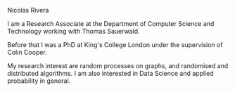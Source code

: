 Nicolas Rivera

I am a Research Associate at the Department of Computer Science and Technology working with Thomas Sauerwald.

Before that I was a PhD at King's College London under the supervision of Colin Cooper.

My research interest are random processes on graphs, and randomised and distributed algorithms. I am also interested in Data Science and applied probability in general.
